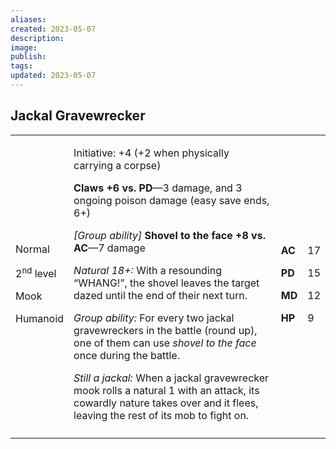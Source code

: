 ```yaml
---
aliases: 
created: 2023-05-07
description: 
image: 
publish: 
tags: 
updated: 2023-05-07
---
```


## Jackal Gravewrecker

<table>
<colgroup>
<col style="width: 16%" />
<col style="width: 72%" />
<col style="width: 5%" />
<col style="width: 5%" />
</colgroup>
<tbody>
<tr class="odd">
<td><p>Normal</p>
<p>2<sup>nd</sup> level</p>
<p>Mook</p>
<p>Humanoid</p></td>
<td><p>Initiative: +4 (+2 when physically carrying a corpse)</p>
<p><strong>Claws +6 vs. PD</strong>—3 damage, and 3 ongoing poison
damage (easy save ends, 6+)</p>
<p><em>[Group ability]</em> <strong>Shovel to the face +8 vs.
AC</strong>—7 damage</p>
<p><em>Natural 18+:</em> With a resounding “WHANG!”, the shovel leaves
the target dazed until the end of their next turn.</p>
<p><em>Group ability:</em> For every two jackal gravewreckers in the
battle (round up), one of them can use <em>shovel to the face</em> once
during the battle.</p>
<p><em>Still a jackal:</em> When a jackal gravewrecker mook rolls a
natural 1 with an attack, its cowardly nature takes over and it flees,
leaving the rest of its mob to fight on.</p></td>
<td><p><strong>AC</strong></p>
<p><strong>PD</strong></p>
<p><strong>MD</strong></p>
<p><strong>HP</strong></p></td>
<td><p>17</p>
<p>15</p>
<p>12</p>
<p>9</p></td>
</tr>
<tr class="even">
<td></td>
<td></td>
<td></td>
<td></td>
</tr>
</tbody>
</table>

